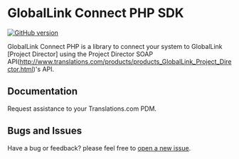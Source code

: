 # GlobalLink Connect PHP SDK

[![GitHub version](https://d25lcipzij17d.cloudfront.net/badge.svg?id=gh&type=6&v=4.18.1&x2=0)](https://github.com/translations-com/globallink-connect-api-php)

GlobalLink Connect PHP is a library to connect your system to GlobalLink [Project Director] using the Project Director SOAP API(http://www.translations.com/products/products_GlobalLink_Project_Director.html)'s API.

## Documentation

Request assistance to your Translations.com PDM.

## Bugs and Issues

Have a bug or feedback? please feel free to [open a new issue](https://github.com/translations-com/globallink-connect-api-php/issues/new).




